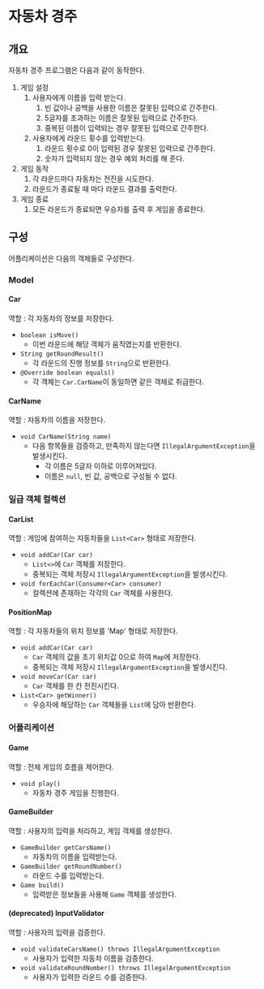 # 자동차 경주

## 개요

자동차 경주 프로그램은 다음과 같이 동작한다.

1. 게임 설정
    1. 사용자에게 이름을 입력 받는다.
        1. 빈 값이나 공백을 사용한 이름은 잘못된 입력으로 간주한다.
        2. 5글자를 초과하는 이름은 잘못된 입력으로 간주한다.
        3. 중복된 이름이 입력되는 경우 잘못된 입력으로 간주한다.
    2. 사용자에게 라운드 횟수를 입력받는다.
        1. 라운드 횟수로 0이 입력된 경우 잘못된 입력으로 간주한다.
        2. 숫자가 입력되지 않는 경우 예외 처리를 해 준다.
2. 게임 동작
    1. 각 라운드마다 자동차는 전진을 시도한다.
    2. 라운드가 종료될 때 마다 라운드 결과를 출력한다.
3. 게임 종료
    1. 모든 라운드가 종료되면 우승자를 출력 후 게임을 종료한다.

## 구성

어플리케이션은 다음의 객체들로 구성한다.

### Model

#### Car

역할 : 각 자동차의 정보를 저장한다.<br>

- `boolean isMove()`
    - 이번 라운드에 해당 객체가 움직였는지를 반환한다.
- `String getRoundResult()`
    - 각 라운드의 진행 정보를 `String`으로 반환한다.
- `@Override boolean equals()`
    - 각 객체는 `Car.CarName`이 동일하면 같은 객체로 취급한다.

#### CarName

역할 : 자동차의 이름을 저장한다.

- `void CarName(String name)`
    - 다음 항목들을 검증하고, 만족하지 않는다면 `IllegalArgumentException`을 발생시킨다.
        - 각 이름은 5글자 이하로 이루어져있다.
        - 이름은 `null`, 빈 값, 공백으로 구성될 수 없다.

### 일급 객체 컬렉션

#### CarList

역할 : 게임에 참여하는 자동차들을 `List<Car>` 형태로 저장한다. <br>

- `void addCar(Car car)`
    - `List<>`에 `Car` 객체를 저장한다.
    - 중복되는 객체 저장시 `IllegalArgumentException`을 발생시킨다.
- `void forEachCar(Consumer<Car> consumer)`
    - 컬렉션에 존재하는 각각의 `Car` 객체를 사용한다.

#### PositionMap

역할 : 각 자동차들의 위치 정보를 'Map<Car>' 형태로 저장한다. <br>

- `void addCar(Car car)`
    - `Car` 객체의 값을 초기 위치값 0으로 하여 `Map`에 저장한다.
    - 중복되는 객체 저장시 `IllegalArgumentException`을 발생시킨다.
- `void moveCar(Car car)`
    - `Car` 객체를 한 칸 전진시킨다.
- `List<Car> getWinner()`
    - 우승자에 해당하는 `Car` 객체들을 `List`에 담아 반환한다.

### 어플리케이션

#### Game

역할 : 전체 게임의 흐름을 제어한다.<br>

- `void play()`
    - 자동차 경주 게임을 진행한다.

#### GameBuilder

역할 : 사용자의 입력을 처리하고, 게임 객체를 생성한다.

- `GameBuilder getCarsName()`
    - 자동차의 이름을 입력받는다.
- `GameBuilder getRoundNumber()`
    - 라운드 수를 입력받는다.
- `Game build()`
    - 입력받은 정보들을 사용해 `Game` 객체를 생성한다.

#### (deprecated) InputValidator

역할 : 사용자의 입력을 검증한다.

- `void validateCarsName() throws IllegalArgumentException`
    - 사용자가 입력한 자동차 이름을 검증한다.
- `void validateRoundNumber() throws IllegalArgumentException`
    - 사용자가 입력한 라운드 수를 검증한다.


